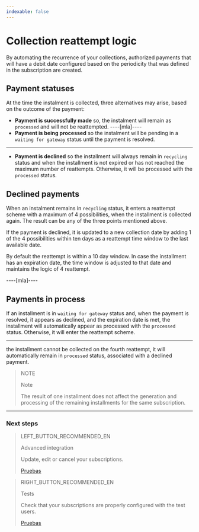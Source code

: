 ```yaml
---
indexable: false
---
```


# Collection reattempt logic

By automating the recurrence of your collections, authorized payments that will have a debit date configured based on the periodicity that was defined in the subscription are created.

## Payment statuses
At the time the instalment is collected, three alternatives may arise, based on the outcome of the payment:

* __Payment is successfully made__ so, the instalment will remain as `processed` and will not be reattempted. 
----[mla]----
* __Payment is being processed__ so the instalment will be pending in a `waiting for gateway` status until the payment is resolved.
------------
* __Payment is declined__ so the installment will always remain in `recycling` status and when the installment is not expired or has not reached the maximum number of reattempts. Otherwise, it will be processed with the `processed` status.

## Declined payments

When an instalment remains in `recycling` status, it enters a reattempt scheme with a maximum of 4 possibilities, when the installment is collected again. The result can be any of the three points mentioned above. 

If the payment is declined, it is updated to a new collection date by adding 1 of the 4 possibilities within ten days as a reattempt time window to the last available date.

By default the reattempt is within a 10 day window. In case the installment has an expiration date, the time window is adjusted to that date and maintains the logic of 4 reattempt.

----[mla]----

## Payments in process

If an installment is in `waiting for gateway` status and, when the payment is resolved, it appears as declined, and the expiration date is met, the installment will automatically appear as processed with the `processed` status. Otherwise, it will enter the reattempt scheme.

------------

the installment cannot be collected on the fourth reattempt, it will automatically remain in `processed` status, associated with a declined payment.

> NOTE
> 
> Note
> 
> The result of one installment does not affect the generation and processing of the remaining installments for the same subscription.

------------
### Next steps

> LEFT_BUTTON_RECOMMENDED_EN
>
> Advanced integration
>
> Update, edit or cancel your subscriptions.
>
> [Pruebas](http://www.mercadopago[FAKER][URL][DOMAIN]/developers/en/guides/online-payments/subscriptions/advenced-integration/)

> RIGHT_BUTTON_RECOMMENDED_EN
>
> Tests
>
> Check that your subscriptions are properly configured with the test users. 
>
> [Pruebas](http://www.mercadopago[FAKER][URL][DOMAIN]/developers/en/guides/online-payments/subscriptions/testing/)
